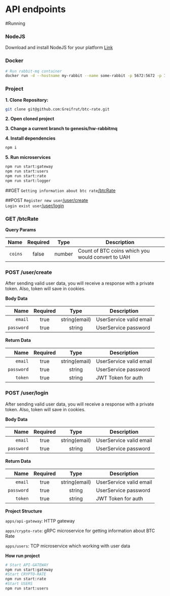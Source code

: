 # API endpoints

#Running
### **NodeJS**

Download and install NodeJS for your platform [Link](https://nodejs.org/uk/)

### **Docker**
```bash
# Run rabbit-mq container
docker run -d --hostname my-rabbit --name some-rabbit -p 5672:5672 -p 15672:15672 rabbitmq:3-management
```

### **Project**

**1. Clone Repository:**
```bash
git clone git@github.com:Greifrut/btc-rate.git
```
**2. Open cloned project**

**3. Change a current branch to genesis/hw-rabbitmq**

**4. Install dependencies**
```bash
npm i
```
**5. Run microservices**
```bash
npm run start:gateway
npm run start:users
npm run start:rate
npm run start:logger
```


##GET
`Getting information about btc rate`[/btcRate](#get-btcRate) </br>

##POST
`Register new user`[/user/create](#post-usercreate) </br>
`Login exist user`[/user/login](#post-userlogin) </br>

### GET /btcRate
**Query Params**

|          Name | Required |  Type   | Description |
| -------------:|:--------:|:-------:| ----------------------------------------- |
|     `coins` | false | number  | Count of BTC coins which you would convert to UAH |

### POST /user/create
After sending valid user data, you will receive a response with a private token.
Also, token will save in cookies.

**Body Data**

|          Name | Required |  Type   | Description |
| -------------:|:--------:|:-------:| ----------------------------------------- |
|     `email` | true | string(email)  | UserService valid email |
|      `password`| true | string | UserService password |

**Return Data**

|          Name | Required |  Type   | Description |
| -------------:|:--------:|:-------:| ----------------------------------------- |
|     `email` | true | string(email)  | UserService valid email |
|      `password`| true | string | UserService password |
|      `token`| true | string | JWT Token for auth |


### POST /user/login
After sending valid user data, you will receive a response with a private token.
Also, token will save in cookies.

**Body Data**

|          Name | Required |  Type   | Description |
| -------------:|:--------:|:-------:| ----------------------------------------- |
|     `email` | true | string(email)  | UserService valid email |
|      `password`| true |string | UserService password |

**Return Data**

|          Name | Required |  Type   | Description |
| -------------:|:--------:|:-------:| ----------------------------------------- |
|     `email` | true | string(email)  | UserService valid email |
|     `password`| true | string | UserService password |
|     `token`| true | string | JWT Token for auth |

**Project Structure**

`apps/api-gateway`: HTTP gateway

`apps/crypto-rate`: gRPC microservice for getting information about BTC Rate

`apps/users`: TCP microservice which working with user data

**How run project**
```bash
# Start API-GATEWAY
npm run start:gateway
#Start CRYPTO-RATE
npm run start:rate
#Start USERS
npm run start:users
```
